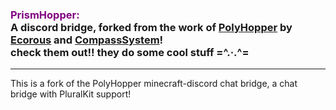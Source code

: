 <h3><span style="color: purple">PrismHopper:</span><br />  
    A discord bridge, forked from the work of <a href="https://github.com/PolyHopper/PolyHopper">PolyHopper</a> by <a href="https://github.com/Ecorous">Ecorous</a> and <a href="https://github.com/CompassSystem">CompassSystem</a>!<br />  
     check them out!! they do some cool stuff =^.·.^=</h3>
<hr>

This is a fork of the PolyHopper minecraft-discord chat bridge, a chat bridge with PluralKit support!

